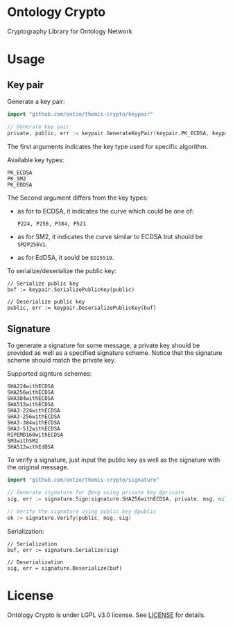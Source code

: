 # Ontology Crypto

Cryptography Library for Ontology Network

# Usage
## Key pair

Generate a key pair:

```go
import "github.com/ontio/themis-crypto/keypair"

// Generate key pair
private, public, err := keypair.GenerateKeyPair(keypair.PK_ECDSA, keypair.P256)
```

The first arguments indicates the key type used for specific algorithm.

Available key types:

    PK_ECDSA
    PK_SM2
    PK_EDDSA

The Second argument differs from the key types:

* as for to ECDSA, it indicates the curve which could be one of:

    `P224, P256, P384, P521`

* as for SM2, it indicates the curve similar to ECDSA but should be `SM2P256V1`.
* as for EdDSA, it sould be `ED25519`.


To serialize/deserialize the public key:

```
// Serialize public key
buf := keypair.SerializePublicKey(public)

// Deserialize public key
public, err := keypair.DeserializePublicKey(buf)
```

## Signature

To generate a signature for some message, a private key should be provided as
well as a specified signature scheme. Notice that the signature scheme should
match the private key.

Supported signture schemes:

    SHA224withECDSA
    SHA256withECDSA
    SHA384withECDSA
    SHA512withECDSA
    SHA3-224withECDSA
    SHA3-256withECDSA
    SHA3-384withECDSA
    SHA3-512withECDSA
    RIPEMD160withECDSA
    SM3withSM2
    SHA512withEdDSA

To verify a signature, just input the public key as well as the signature with
the original message.

```go
import "github.com/ontio/themis-crypto/signature"

// Generate signature for @msg using private key @private
sig, err := signature.Sign(signature.SHA256withECDSA, private, msg, nil)

// Verify the signature using public key @public
ok := signature.Verify(public, msg, sig)
```

Serialization:

```
// Serialization
buf, err := signature.Serialize(sig)

// Deserialization
sig, err = signature.Deserialize(buf)
```

# License

Ontology Crypto is under LGPL v3.0 license. See [LICENSE](LICENSE) for details.
